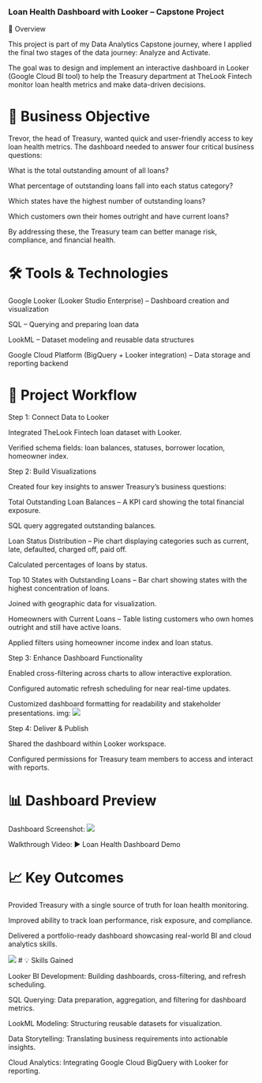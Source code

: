 ### Loan Health Dashboard with Looker – Capstone Project
📌 Overview

This project is part of my Data Analytics Capstone journey, where I applied the final two stages of the data journey: Analyze and Activate.

The goal was to design and implement an interactive dashboard in Looker (Google Cloud BI tool) to help the Treasury department at TheLook Fintech monitor loan health metrics and make data-driven decisions.

# 🎯 Business Objective

Trevor, the head of Treasury, wanted quick and user-friendly access to key loan health metrics. The dashboard needed to answer four critical business questions:

What is the total outstanding amount of all loans?

What percentage of outstanding loans fall into each status category?

Which states have the highest number of outstanding loans?

Which customers own their homes outright and have current loans?

By addressing these, the Treasury team can better manage risk, compliance, and financial health.

# 🛠️ Tools & Technologies

Google Looker (Looker Studio Enterprise) – Dashboard creation and visualization

SQL – Querying and preparing loan data

LookML – Dataset modeling and reusable data structures

Google Cloud Platform (BigQuery + Looker integration) – Data storage and reporting backend

# 🔄 Project Workflow
Step 1: Connect Data to Looker

Integrated TheLook Fintech loan dataset with Looker.

Verified schema fields: loan balances, statuses, borrower location, homeowner index.

Step 2: Build Visualizations

Created four key insights to answer Treasury’s business questions:

Total Outstanding Loan Balances – A KPI card showing the total financial exposure.

SQL query aggregated outstanding balances.

Loan Status Distribution – Pie chart displaying categories such as current, late, defaulted, charged off, paid off.

Calculated percentages of loans by status.

Top 10 States with Outstanding Loans – Bar chart showing states with the highest concentration of loans.

Joined with geographic data for visualization.

Homeowners with Current Loans – Table listing customers who own homes outright and still have active loans.

Applied filters using homeowner income index and loan status.

Step 3: Enhance Dashboard Functionality

Enabled cross-filtering across charts to allow interactive exploration.

Configured automatic refresh scheduling for near real-time updates.

Customized dashboard formatting for readability and stakeholder presentations.
img: <img src="/img/img 3.png" >

Step 4: Deliver & Publish

Shared the dashboard within Looker workspace.

Configured permissions for Treasury team members to access and interact with reports.

# 📊 Dashboard Preview

Dashboard Screenshot:
<img src="/img/img 1.png" >

Walkthrough Video:
▶️ Loan Health Dashboard Demo

# 📈 Key Outcomes

Provided Treasury with a single source of truth for loan health monitoring.

Improved ability to track loan performance, risk exposure, and compliance.

Delivered a portfolio-ready dashboard showcasing real-world BI and cloud analytics skills.

<img src="/img/img 2.png" >
# 💡 Skills Gained

Looker BI Development: Building dashboards, cross-filtering, and refresh scheduling.

SQL Querying: Data preparation, aggregation, and filtering for dashboard metrics.

LookML Modeling: Structuring reusable datasets for visualization.

Data Storytelling: Translating business requirements into actionable insights.

Cloud Analytics: Integrating Google Cloud BigQuery with Looker for reporting.
